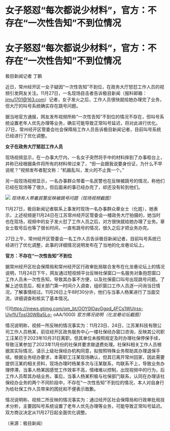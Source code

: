 # 女子怒怼“每次都说少材料”，官方：不存在“一次性告知”不到位情况

# 女子怒怼“每次都说少材料”，官方：不存在“一次性告知”不到位情况

极目新闻记者 丁鹏

近日，常州经开区一女子疑因“一次性告知”不到位，在政务大厅怒怼工作人员的视频引发网友关注。11月27日，一名现场目击者告诉极目新闻（报料邮箱：jimu1701@163.com）记者，女子发火之后，工作人员很快就给她办理完了业务，但大厅的叫号系统确实存在跳号问题。

据当地官方通报，网友发布视频所称“一次性告知”不到位的情况不存在，但叫号系统设置老年人优先办理等业务，确实可能导致正常叫号延迟，将对此进行优化。27日，常州经开区管委会社会保障局工作人员告诉极目新闻记者，目前叫号系统已经进行了优化调整。

**女子在政务大厅怒怼工作人员**

现场视频显示，在一办事大厅内，一名女子突然将手中的材料摔到了办事柜台上，并称已经根据条件将所有的材料带过来了，“但一会跟我说要身份证，为什么不早说呢？”视频发布者配文称：“机器乱叫，发火的不止我一个。”

另一段现场视频显示，一名办事群众带着一名民警也在反映被跳号的情况，称他们已经在现场等了很久，但后面来的事已经办完了，却还没有轮到他们。

![](https://inews.gtimg.com/om_bt/OT1Tz02WoPlZQwKsBTL5QS0hLmALBSSdMQuaEEA4spjS4AA/1000)
_现场有人带着民警反映被跳号问题（现场视频截图）_

11月27日，极目新闻记者联系上事发时现场一名办事群众章女士（化姓），她表示，上述视频是11月24日在江苏常州经开区管委会一楼政务大厅拍摄的，她当时也在现场，视频中的女子发火怼了工作人员之后，对方很快就给她办理了业务。章女士取号后也等了很长时间，一直有跳号的情况，很久之后才把业务办完。

27日上午，常州经开区管委会一名工作人员告诉极目新闻记者，目前叫号系统已经进行了优化调整，此事的详细情况说明发布在了当地的化龙巷论坛上。

**官方：不存在“一次性告知”不到位**

据常州经开区社会保障局和常州经开区行政审批局联合发布在化龙巷论坛上的情况说明，11月24日下午，网友通过短视频平台反映社保窗口一名服务对象抱怨窗口工作人员未一次性告知，导致其办事不方便，以及社保窗口叫号出现跳号问题。了解上述信息后，相关部门第一时间介入调查，组织窗口工作人员逐一问询当日情况，了解事情经过。11月26日上午8时30分许，他们与当事人杨某进行了当面交流，详细调查和核实了基本情况。

![](https://inews.gtimg.com/om_bt/OOY0lOavGgqd_4FCs1WUjrss-UjyfIUTosI30WBa5Lo-
oAA/1000) _官方情况说明（化龙巷论坛截图）_

情况说明称，视频一所反映的情况事实为：11月23日、24日，江苏某科技有限公司工作人员杨某，前往经开区政务服务中心一楼社保经办窗口咨询，反映其公司职工汪某已于2023年10月31日离职，但其单位未按照规定及时办理社保停保手续，导致汪某参加了2023年11月份的社保并要求做退费处理。社保科相关工作人员根据其实际情况，请示上级社保经办机构同意，拟按照特殊业务帮助其办理退保手续。根据业务经办要求，本需职工汪某现场确认，但其已离开常州回家，因此需要提供汪某的相关资料，现场办理时杨某多次与汪某联系，均联系不上，导致业务办理停滞，当事人杨某因感觉工作效率不高，情绪难以控制，出现视频中的行为，后工作人员帮其办结业务。事后，当事人杨某积极与社保部门联系，认同在办理该社保经办业务的两个不同阶段中，不存在“一次性告知”不到位的情况，本人对自身行为给社保工作人员带来的困扰和不便表示致歉。

情况说明称，视频二所反映的情况事实为：通过经开区社会保障局和行政审批局技术分析，主要因叫号系统设置了老年人优先办理等业务，可能导致正常叫号延迟。双方商议决定从11月27日起全面优化调整。

（来源：极目新闻）

